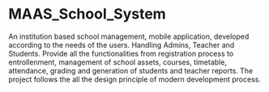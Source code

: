 # MAAS_School_System

An institution based school management, mobile application, developed according to the needs of the users. Handling Admins, Teacher and Students. Provide all the functionalities from registration process to entrollenment, management of school assets, courses, timetable, attendance, grading and generation of students and teacher reports. The project follows the all the design principle of modern development process. 
